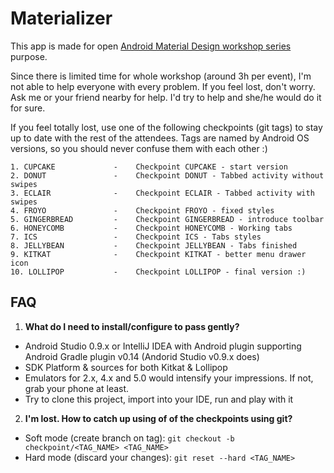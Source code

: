 Materializer
============

This app is made for open [Android Material Design workshop series](http://www.meetup.com/Mobile-Warsaw/events/218735999/) purpose.

Since there is limited time for whole workshop (around 3h per event), I'm not able to help everyone with every problem.
If you feel lost, don't worry. Ask me or your friend nearby for help. I'd try to help and she/he would do it for sure. 

If you feel totally lost, use one of the following checkpoints (git tags) to stay up to date with the rest of the attendees.
Tags are named by Android OS versions, so you should never confuse them with each other :) 
```
1. CUPCAKE             -    Checkpoint CUPCAKE - start version
2. DONUT               -    Checkpoint DONUT - Tabbed activity without swipes
3. ECLAIR              -    Checkpoint ECLAIR - Tabbed activity with swipes
4. FROYO               -    Checkpoint FROYO - fixed styles
5. GINGERBREAD         -    Checkpoint GINGERBREAD - introduce toolbar
6. HONEYCOMB           -    Checkpoint HONEYCOMB - Working tabs
7. ICS                 -    Checkpoint ICS - Tabs styles
8. JELLYBEAN           -    Checkpoint JELLYBEAN - Tabs finished
9. KITKAT              -    Checkpoint KITKAT - better menu drawer icon
10. LOLLIPOP           -    Checkpoint LOLLIPOP - final version :)
```

## FAQ ##
1. **What do I need to install/configure to pass gently?** 
  * Android Studio 0.9.x or IntelliJ IDEA with Android plugin supporting Android Gradle plugin v0.14 (Andorid Studio v0.9.x does)
  * SDK Platform & sources for both Kitkat & Lollipop
  * Emulators for 2.x, 4.x and 5.0 would intensify your impressions. If not, grab your phone at least.
  * Try to clone this project, import into your IDE, run and play with it

2. **I'm lost. How to catch up using of of the checkpoints using git?**
  * Soft mode (create branch on tag): `git checkout -b checkpoint/<TAG_NAME> <TAG_NAME>`
  * Hard mode (discard your changes): `git reset --hard <TAG_NAME>` 
